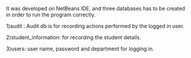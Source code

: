 It was developed on NetBeans IDE, and three databases has to be created in order to run the program correctly.

1)audit : Audit db is for recording actions performed by the logged in user.

2)student_information: for recording the student details.

3)users: user name, password and department for logging in.
